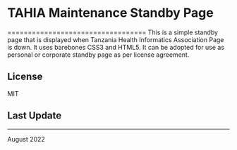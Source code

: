 # TAHIA Maintenance Standby Page #
==================================
This is a simple standby page that is displayed when Tanzania Health Informatics Association Page is down. It uses barebones CSS3 and HTML5. It can be adopted for use as personal or corporate standby page as per license agreement.

## License ##
MIT

## Last Update ##
-----------------
August 2022